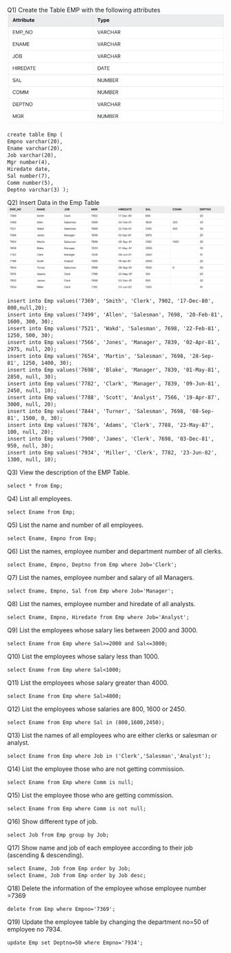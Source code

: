 Q1) Create the Table EMP with the following attributes
![](images/assignment1/table-attributes1.png)
```
create table Emp (
Empno varchar(20),
Ename varchar(20),
Job varchar(20),
Mgr number(4),
Hiredate date,
Sal number(7),
Comm number(5),
Deptno varchar(3) );
```

Q2) Insert Data in the Emp Table
![](images/assignment1/table1.png)
```
insert into Emp values('7369', 'Smith', 'Clerk', 7902, '17-Dec-80', 800,null,20);
insert into Emp values('7499', 'Allen', 'Salesman', 7698, '20-Feb-81', 1600, 300, 30);
insert into Emp values('7521', 'Wakd', 'Salesman', 7698, '22-Feb-81', 1250, 500, 30);
insert into Emp values('7566', 'Jones', 'Manager', 7839, '02-Apr-81', 2975, null, 20);
insert into Emp values('7654', 'Martin', 'Salesman', 7698, '28-Sep-81', 1250, 1400, 30);
insert into Emp values('7698', 'Blake', 'Manager', 7839, '01-May-81', 2850, null, 30);
insert into Emp values('7782', 'Clark', 'Manager', 7839, '09-Jun-81', 2450, null, 10);
insert into Emp values('7788', 'Scott', 'Analyst', 7566, '19-Apr-87', 3000, null, 20);
insert into Emp values('7844', 'Turner', 'Salesman', 7698, '08-Sep-81', 1500, 0, 30);
insert into Emp values('7876', 'Adams', 'Clerk', 7788, '23-May-87', 100, null, 20);
insert into Emp values('7900', 'James', 'Clerk', 7698, '03-Dec-81', 950, null, 30);
insert into Emp values('7934', 'Miller', 'Clerk', 7782, '23-Jun-82', 1300, null, 10);
```

Q3) View the description of the EMP Table.
```
select * from Emp;
```

Q4) List all employees.
```
select Ename from Emp;
```

Q5) List the name and number of all employees.
```
select Ename, Empno from Emp;
```

Q6) List the names, employee number and department number of all clerks.
```
select Ename, Empno, Deptno from Emp where Job='Clerk';
```

Q7) List the names, employee number and salary of all Managers.
```
select Ename, Empno, Sal from Emp where Job='Manager';
```

Q8) List the names, employee number and hiredate of all analysts.
```
select Ename, Empno, Hiredate from Emp where Job='Analyst';
```

Q9) List the employees whose salary lies between 2000 and 3000.
```
select Ename from Emp where Sal>=2000 and Sal<=3000;
```

Q10) List the employees whose salary less than 1000.
```
select Ename from Emp where Sal<1000;
```

Q11) List the employees whose salary greater than 4000.
```
select Ename from Emp where Sal>4000;
```

Q12) List the employees whose salaries are 800, 1600 or 2450.
```
select Ename from Emp where Sal in (800,1600,2450);
```

Q13) List the names of all employees who are either clerks or salesman or analyst.
```
select Ename from Emp where Job in ('Clerk','Salesman','Analyst');
```

Q14) List the employee those who are not getting commission.
```
select Ename from Emp where Comm is null;
```

Q15) List the employee those who are getting commission.
```
select Ename from Emp where Comm is not null;
```

Q16) Show different type of job.
```
select Job from Emp group by Job;
```

Q17) Show name and job of each employee according to their job (ascending & descending).
```
select Ename, Job from Emp order by Job;
select Ename, Job from Emp order by Job desc;
```

Q18) Delete the information of the employee whose employee number =7369
```
delete from Emp where Empno='7369';
```

Q19) Update the employee table by changing the department no=50 of employee no 7934.
```
update Emp set Deptno=50 where Empno='7934';
```